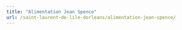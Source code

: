 ```yaml
---
title: "Alimentation Jean Spence"
url: /saint-laurent-de-lile-dorleans/alimentation-jean-spence/
---
```

